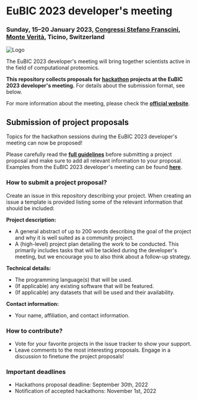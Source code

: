 # EuBIC 2023 developer's meeting

### Sunday, 15&ndash;20 January 2023, [Congressi Stefano Franscini](https://csf.ethz.ch/), [Monte Verità](https://s.geo.admin.ch/92fb27a112), Ticino, Switzerland

![Logo](logo_2023.svg)

The EuBIC 2023 developer's meeting will bring together scientists active in the field of computational proteomics.

__This repository collects proposals for [hackathon](https://en.wikipedia.org/wiki/Hackathon) projects at the EuBIC 2023 developer's meeting.__ For details about the submission format, see below.

For more information about the meeting, please check the **[official website](https://eubic-ms.org/events/2023-developers-meeting/)**.

## Submission of project proposals 

Topics for the hackathon sessions during the EuBIC 2023 developer's meeting can now be proposed!

Please carefully read the **[full guidelines](https://github.com/eubic/EuBIC2023/blob/master/FullGuidelines.md)** before submitting a project proposal and make sure to add all relevant information to your proposal. Examples from the EuBIC 2023 developer's meeting can be found **[here](https://github.com/eubic/EuBIC2023/issues)**.

### How to submit a project proposal?

Create an issue in this repository describing your project. When creating an issue a template is provided listing some of the relevant information that should be included:

**Project description:**

- A general abstract of up to 200 words describing the goal of the project and why it is well suited as a community project.
- A (high-level) project plan detailing the work to be conducted. This primarily includes tasks that will be tackled during the developer's meeting, but we encourage you to also think about a follow-up strategy.

**Technical details:**

- The programming language(s) that will be used.
- (If applicable) any existing software that will be featured.
- (If applicable) any datasets that will be used and their availability.

**Contact information:**

- Your name, affiliation, and contact information.

### How to contribute?

- Vote for your favorite projects in the issue tracker to show your support.
- Leave comments to the most interesting proposals. Engage in a discussion to finetune the project proposals!


### Important deadlines

- Hackathons proposal deadline: September 30th, 2022
- Notification of accepted hackathons: November 1st, 2022
